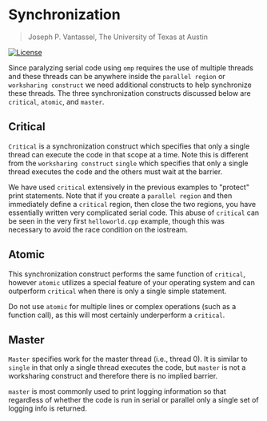 # Synchronization

> Joseph P. Vantassel, The University of Texas at Austin

[![License](https://img.shields.io/badge/license-CC--By--SA--4.0-brightgreen.svg)](https://github.com/jpvantassel/parallel-course/blob/master/LICENSE.md)

Since paralyzing serial code using `omp` requires the use of multiple threads
and these threads can be anywhere inside the `parallel region` or
`worksharing construct` we need additional constructs to help synchronize these
threads. The three synchronization constructs discussed below are `critical`,
`atomic`, and `master`.

## Critical

`Critical` is a synchronization construct which specifies that only a single
thread can execute the code in that scope at a time. Note this is different from
the `worksharing construct` `single` which specifies that only a single thread
executes the code and the others must wait at the barrier.

We have used `critical` extensively in the previous examples to "protect" print
statements. Note that if you create a `parallel region` and then immediately
define a `critical` region, then close the two regions, you have essentially
written very complicated serial code. This abuse of `critical` can be seen in
the very first `helloworld.cpp` example, though this was necessary to avoid the
race condition on the iostream.

## Atomic

This synchronization construct performs the same function of `critical`, however
`atomic` utilizes a special feature of your operating system and can outperform
`critical` when there is only a single simple statement.

Do not use `atomic` for multiple lines or complex operations (such as a
function call), as this will most certainly underperform a `critical`.

## Master

`Master` specifies work for the master thread (i.e., thread 0). It is similar
to `single` in that only a single thread executes the code, but `master` is not
a worksharing construct and therefore there is no implied barrier.

`master` is most commonly used to print logging information so that regardless
of whether the code is run in serial or parallel only a single set of logging
info is returned.

